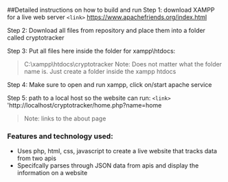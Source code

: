 ##Detailed instructions on how to build and run
Step 1: download XAMPP for a live web server
`<link>`  https://www.apachefriends.org/index.html

Step 2: Download all files from repository and place them into a folder called cryptotracker

Step 3: Put all files here inside the folder for xampp\htdocs:
>C:\xampp\htdocs\cryptotracker
>Note:
>Does not matter what the folder name is. Just create a folder inside the xampp htdocs

Step 4: Make sure to open and run xampp, click on/start apache service

Step 5: path to a local host so the website can run:
`<link>` 'http://localhost/cryptotracker/home.php?name=home
>Note: links to the about page

### Features and technology used:

- Uses php, html, css, javascript to create a live website that tracks data from two apis
- Specifcally parses through JSON data from apis and display the information on a website
 
